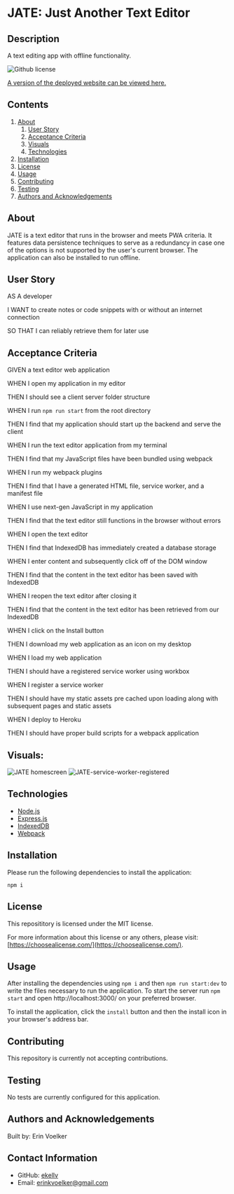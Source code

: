 # JATE: Just Another Text Editor

## Description

A text editing app with offline functionality.

![Github license](http://img.shields.io/badge/License-MIT-yellow.svg)

[A version of the deployed website can be viewed here.](https://aqueous-fortress-98451.herokuapp.com/)

## Contents

1. [About](#about)
   1. [User Story](#user%20story)
   2. [Acceptance Criteria](#acceptance%20criteria)
   3. [Visuals](#visuals)
   4. [Technologies](#technologies)
2. [Installation](#installation)
3. [License](#license)
4. [Usage](#usage)
5. [Contributing](#contributing)
6. [Testing](#testing)
7. [Authors and Acknowledgements](#authors%20and%20acknowledgements)

## About

JATE is a text editor that runs in the browser and meets PWA criteria. It features data persistence techniques to serve as a redundancy in case one of the options is not supported by the user's current browser. The application can also be installed to run offline.

## User Story

AS A developer

I WANT to create notes or code snippets with or without an internet connection

SO THAT I can reliably retrieve them for later use

## Acceptance Criteria

GIVEN a text editor web application

WHEN I open my application in my editor

THEN I should see a client server folder structure

WHEN I run `npm run start` from the root directory

THEN I find that my application should start up the backend and serve the client

WHEN I run the text editor application from my terminal

THEN I find that my JavaScript files have been bundled using webpack

WHEN I run my webpack plugins

THEN I find that I have a generated HTML file, service worker, and a manifest file

WHEN I use next-gen JavaScript in my application

THEN I find that the text editor still functions in the browser without errors

WHEN I open the text editor

THEN I find that IndexedDB has immediately created a database storage

WHEN I enter content and subsequently click off of the DOM window

THEN I find that the content in the text editor has been saved with IndexedDB

WHEN I reopen the text editor after closing it

THEN I find that the content in the text editor has been retrieved from our IndexedDB

WHEN I click on the Install button

THEN I download my web application as an icon on my desktop

WHEN I load my web application

THEN I should have a registered service worker using workbox

WHEN I register a service worker

THEN I should have my static assets pre cached upon loading along with subsequent pages and static assets

WHEN I deploy to Heroku

THEN I should have proper build scripts for a webpack application

## Visuals:

![JATE homescreen](https://user-images.githubusercontent.com/103372188/194450282-d8f6d27e-b9a1-44e3-8788-e3243100df73.png)
![JATE-service-worker-registered](https://user-images.githubusercontent.com/103372188/194450319-b4529b0e-c418-4b87-8d12-33de2052e8cb.png)


## Technologies

- [Node.js](https://nodejs.org/en/)
- [Express.js](https://expressjs.com/)
- [IndexedDB](https://developer.mozilla.org/en-US/docs/Web/API/IndexedDB_API)
- [Webpack](https://webpack.js.org/)

## Installation

Please run the following dependencies to install the application:

`npm i`

## License

This reposititory is licensed under the MIT license.

For more information about this license or any others, please visit: [https://choosealicense.com/](https://choosealicense.com/).

## Usage

After installing the dependencies using `npm i` and then `npm run start:dev` to write the files necessary to run the application. To start the server run `npm start` and open http://localhost:3000/ on your preferred browser.

To install the application, click the `install` button and then the install icon in your browser's address bar.

## Contributing

This repository is currently not accepting contributions.

## Testing

No tests are currently configured for this application.

## Authors and Acknowledgements

Built by: Erin Voelker

## Contact Information

- GitHub: [ekellv](https://github.com/ekellv)
- Email: [erinkvoelker@gmail.com](mailto:erinkvoelker@gmail.com)
